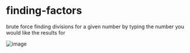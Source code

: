# finding-factors
brute force finding divisions for a given number by typing the number you would like the results for

![image](https://cdn.discordapp.com/attachments/577832597686583310/829562118302728232/Screen_Shot_2021-04-08_at_11.43.18_am.png)
